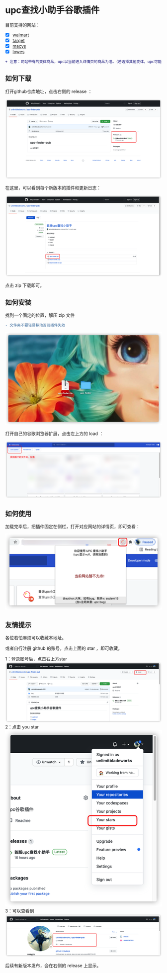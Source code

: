 # upc查找小助手谷歌插件

目前支持的网站：

- [x] [walmart](https://www.walmart.com/)
- [x] [target](https://www.target.com/)
- [x] [macys](https://www.macys.com/)
- [x] [lowes](https://www.lowes.com/)

```diff
+ 注意：网站带有的变体商品，upc以当前进入详情页的商品为准。（若选择其他变体，upc可能还是主商品，需注意）
```

## 如何下载

打开github仓库地址，点击右侧的 release ：

![如何下载1](img/1release.png)

在这里，可以看到每个新版本的插件和更新日志：

![如何下载2](img/2release.png)

点击 zip 下载即可。

## 如何安装

找到一个固定的位置，解压 zip 文件
```diff
- 文件夹不要轻易移动否则插件失效
```

![如何安装1](img/3unpack.png)

打开自己的谷歌浏览器扩展，点击左上方的 load ：

![如何安装2](img/4load.png)


## 如何使用

加载完毕后，把插件固定在侧栏，打开对应网站的详情页，即可查看：

![如何安装](img/5sccuess.png)


## 友情提示

各位若怕麻烦可以收藏本地址。

或者自行注册 github 的账号，点击上面的 star ，即可收藏。

1：登录账号后，点击右上方star
![友情提示1](img/6star.png)
2：点击 you star
![友情提示2](img/7star.png)
3：可以查看到
![友情提示3](img/8star.png)


后续有新版本发布，会在右侧的 release 上显示。